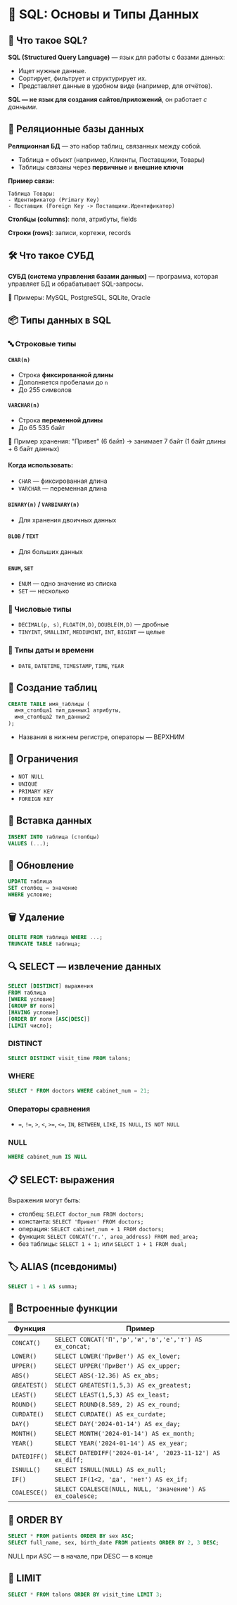 
# 📘 SQL: Основы и Типы Данных

## 📌 Что такое SQL?

**SQL (Structured Query Language)** — язык для работы с базами данных:

- Ищет нужные данные.
- Сортирует, фильтрует и структурирует их.
- Представляет данные в удобном виде (например, для отчётов).

**SQL — не язык для создания сайтов/приложений**, он работает *с данными*.

## 🧩 Реляционные базы данных

**Реляционная БД** — это набор таблиц, связанных между собой.

- Таблица = объект (например, Клиенты, Поставщики, Товары)
- Таблицы связаны через **первичные** и **внешние ключи**

**Пример связи:**

```
Таблица Товары:
- Идентификатор (Primary Key)
- Поставщик (Foreign Key -> Поставщики.Идентификатор)
```

**Столбцы (columns)**: поля, атрибуты, fields

**Строки (rows)**: записи, кортежи, records

## 🛠 Что такое СУБД

**СУБД (система управления базами данных)** — программа, которая управляет БД и обрабатывает SQL-запросы.

📍 Примеры: MySQL, PostgreSQL, SQLite, Oracle

## 📦 Типы данных в SQL

### 🔤 Строковые типы

#### `CHAR(n)`

- Строка **фиксированной длины**
- Дополняется пробелами до `n`
- До 255 символов

#### `VARCHAR(n)`

- Строка **переменной длины**
- До 65 535 байт

🔸 Пример хранения: "Привет" (6 байт) → занимает 7 байт (1 байт длины + 6 байт данных)

#### Когда использовать:

- `CHAR` — фиксированная длина
- `VARCHAR` — переменная длина

#### `BINARY(n)` / `VARBINARY(n)`

- Для хранения двоичных данных

#### `BLOB` / `TEXT`

- Для больших данных

#### `ENUM`, `SET`

- `ENUM` — одно значение из списка
- `SET` — несколько

### 🔢 Числовые типы

- `DECIMAL(p, s)`, `FLOAT(M,D)`, `DOUBLE(M,D)` — дробные
- `TINYINT`, `SMALLINT`, `MEDIUMINT`, `INT`, `BIGINT` — целые

### 📅 Типы даты и времени

- `DATE`, `DATETIME`, `TIMESTAMP`, `TIME`, `YEAR`

## 🧱 Создание таблиц

```sql
CREATE TABLE имя_таблицы (
  имя_столбца1 тип_данных1 атрибуты,
  имя_столбца2 тип_данных2
);
```

- Названия в нижнем регистре, операторы — ВЕРХНИМ

## 🔐 Ограничения

- `NOT NULL`
- `UNIQUE`
- `PRIMARY KEY`
- `FOREIGN KEY`

## 💾 Вставка данных

```sql
INSERT INTO таблица (столбцы)
VALUES (...);
```

## 🔄 Обновление

```sql
UPDATE таблица
SET столбец = значение
WHERE условие;
```

## 🗑 Удаление

```sql
DELETE FROM таблица WHERE ...;
TRUNCATE TABLE таблица;
```

## 🔍 SELECT — извлечение данных

```sql
SELECT [DISTINCT] выражения
FROM таблица
[WHERE условие]
[GROUP BY поля]
[HAVING условие]
[ORDER BY поля [ASC|DESC]]
[LIMIT число];
```

### DISTINCT

```sql
SELECT DISTINCT visit_time FROM talons;
```

### WHERE

```sql
SELECT * FROM doctors WHERE cabinet_num = 21;
```

### Операторы сравнения

- `=`, `!=`, `>`, `<`, `>=`, `<=`, `IN`, `BETWEEN`, `LIKE`, `IS NULL`, `IS NOT NULL`

### NULL

```sql
WHERE cabinet_num IS NULL
```

## 📋 SELECT: выражения

Выражения могут быть:

- столбец: `SELECT doctor_num FROM doctors;`
- константа: `SELECT 'Привет' FROM doctors;`
- операция: `SELECT cabinet_num + 1 FROM doctors;`
- функция: `SELECT CONCAT('г.', area_address) FROM med_area;`
- без таблицы: `SELECT 1 + 1;` или `SELECT 1 + 1 FROM dual;`

## 🏷 ALIAS (псевдонимы)

```sql
SELECT 1 + 1 AS summa;
```

## 🔧 Встроенные функции

| Функция | Пример |
|--------|--------|
| `CONCAT()` | `SELECT CONCAT('П','р','и','в','е','т') AS ex_concat;` |
| `LOWER()` | `SELECT LOWER('ПриВет') AS ex_lower;` |
| `UPPER()` | `SELECT UPPER('ПриВет') AS ex_upper;` |
| `ABS()` | `SELECT ABS(-12.36) AS ex_abs;` |
| `GREATEST()` | `SELECT GREATEST(1,5,3) AS ex_greatest;` |
| `LEAST()` | `SELECT LEAST(1,5,3) AS ex_least;` |
| `ROUND()` | `SELECT ROUND(8.589, 2) AS ex_round;` |
| `CURDATE()` | `SELECT CURDATE() AS ex_curdate;` |
| `DAY()` | `SELECT DAY('2024-01-14') AS ex_day;` |
| `MONTH()` | `SELECT MONTH('2024-01-14') AS ex_month;` |
| `YEAR()` | `SELECT YEAR('2024-01-14') AS ex_year;` |
| `DATEDIFF()` | `SELECT DATEDIFF('2024-01-14', '2023-11-12') AS ex_diff;` |
| `ISNULL()` | `SELECT ISNULL(NULL) AS ex_null;` |
| `IF()` | `SELECT IF(1<2, 'да', 'нет') AS ex_if;` |
| `COALESCE()` | `SELECT COALESCE(NULL, NULL, 'значение') AS ex_coalesce;` |

## 🔽 ORDER BY

```sql
SELECT * FROM patients ORDER BY sex ASC;
SELECT full_name, sex, birth_date FROM patients ORDER BY 2, 3 DESC;
```

NULL при ASC — в начале, при DESC — в конце

## 🔢 LIMIT

```sql
SELECT * FROM talons ORDER BY visit_time LIMIT 3;
```
